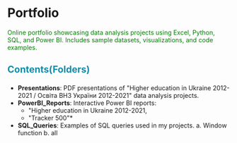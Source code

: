# Portfolio
<p style="color: green;">Online portfolio showcasing data analysis projects using Excel, Python, SQL, and Power BI. Includes sample datasets, visualizations, and code examples.</p>

## <p style="color: #118DA7;">Contents(Folders)</p>

- **Presentations**: PDF presentations of  "Higher education in Ukraine 2012-2021 / Освіта ВНЗ України 2012-2021" data analysis projects.
- **PowerBI_Reports**: Interactive Power BI reports:
    * "Higher education in Ukraine 2012-2021, 
    * "Tracker 500"*
- **SQL_Queries**: Examples of SQL queries used in my projects.
  a. Window function
  b. all
